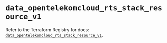 # `data_opentelekomcloud_rts_stack_resource_v1`

Refer to the Terraform Registry for docs: [`data_opentelekomcloud_rts_stack_resource_v1`](https://registry.terraform.io/providers/opentelekomcloud/opentelekomcloud/1.36.48/docs/data-sources/rts_stack_resource_v1).
